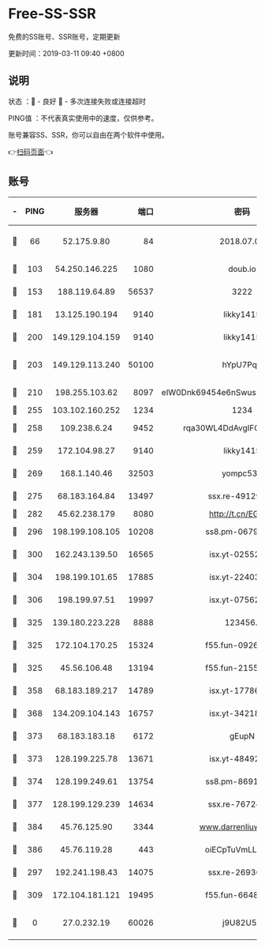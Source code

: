 # Free-SS-SSR

免费的SS账号、SSR账号，定期更新

更新时间：2019-03-11 09:40 +0800

## 说明

状态     ：🙂 - 良好 🙁 - 多次连接失败或连接超时

PING值   ：不代表真实使用中的速度，仅供参考。

账号兼容SS、SSR，你可以自由在两个软件中使用。

👉[扫码页面](https://liesauer.github.io/Free-SS-SSR/)👈

## 账号

|-|PING|服务器|端口|密码|加密方式|区域|
|:----:|:----:|:-----:|-----:|:----:|:----:|:----:|
|🙂|66|52.175.9.80|84|2018.07.07|chacha20-ietf-poly1305|HK|
|🙂|103|54.250.146.225|1080|doub.io|aes-256-cfb|JP|
|🙂|153|188.119.64.89|56537|3222|aes-256-cfb|RU|
|🙂|181|13.125.190.194|9140|likky1415|aes-256-cfb|KR|
|🙂|200|149.129.104.159|9140|likky1415|aes-256-cfb|HK|
|🙂|203|149.129.113.240|50100|hYpU7PqP|chacha20-ietf-poly1305|CN|
|🙂|210|198.255.103.62|8097|eIW0Dnk69454e6nSwuspv9DmS201tQ0D|aes-256-cfb|US|
|🙂|255|103.102.160.252|1234|1234|rc4-md5|JP|
|🙂|258|109.238.6.24|9452|rqa30WL4DdAvgIFG6Fs3znzTa|aes-256-cfb|FR|
|🙂|259|172.104.98.27|9140|likky1415|aes-256-cfb|JP|
|🙂|269|168.1.140.46|32503|yompc535|aes-256-cfb|AU|
|🙂|275|68.183.164.84|13497|ssx.re-49129842|aes-256-cfb|US|
|🙂|282|45.62.238.179|8080|http://t.cn/EGJIyrl|rc4-md5|CA|
|🙂|296|198.199.108.105|10208|ss8.pm-06792208|aes-256-cfb|US|
|🙂|300|162.243.139.50|16565|isx.yt-02552348|aes-256-cfb|US|
|🙂|304|198.199.101.65|17885|isx.yt-22403109|aes-256-cfb|US|
|🙂|306|198.199.97.51|19997|isx.yt-07562084|aes-256-cfb|US|
|🙂|325|139.180.223.228|8888|123456..|aes-256-cfb|JP|
|🙂|325|172.104.170.25|15324|f55.fun-09264228|aes-256-cfb|SG|
|🙂|325|45.56.106.48|13194|f55.fun-21559299|aes-256-cfb|US|
|🙂|358|68.183.189.217|14789|isx.yt-17786111|aes-256-cfb|SG|
|🙂|368|134.209.104.143|16757|isx.yt-34218866|aes-256-cfb|SG|
|🙂|373|68.183.183.18|6172|gEupN|aes-256-cfb|SG|
|🙂|373|128.199.225.78|13671|isx.yt-48492968|aes-256-cfb|SG|
|🙂|374|128.199.249.61|13754|ss8.pm-86915171|aes-256-cfb|SG|
|🙂|377|128.199.129.239|14634|ssx.re-76724350|aes-256-cfb|SG|
|🙂|384|45.76.125.90|3344|www.darrenliuwei.com|aes-256-cfb|AU|
|🙂|386|45.76.119.28|443|oiECpTuVmLLxk4Ts|aes-256-cfb|AU|
|🙂|297|192.241.198.43|14075|ssx.re-26936480|aes-256-cfb|US|
|🙂|309|172.104.181.121|19495|f55.fun-66483220|aes-256-cfb|SG|
|🙁|0|27.0.232.19|60026|j9U82U53|xchacha20-ietf-poly1305|HK|
